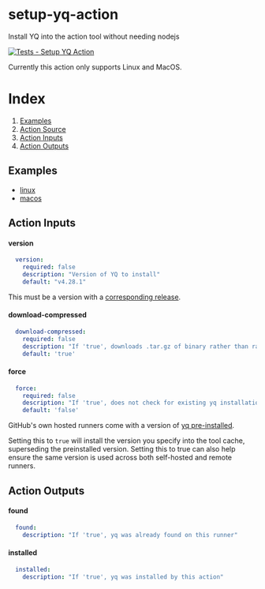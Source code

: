 # setup-yq-action
Install YQ into the action tool without needing nodejs

[![Tests - Setup YQ Action](https://github.com/dcarbone/setup-yq-action/actions/workflows/tests.yaml/badge.svg)](https://github.com/dcarbone/setup-yq-action/actions/workflows/tests.yaml)

Currently this action only supports Linux and MacOS.

# Index

1. [Examples](#examples)
2. [Action Source](action.yaml)
3. [Action Inputs](#action-inputs)
4. [Action Outputs](#action-outputs)

## Examples

* [linux](./.github/workflows/example-linux.yaml)
* [macos](./.github/workflows/example-macos.yaml)

## Action Inputs

#### version
```yaml
  version:
    required: false
    description: "Version of YQ to install"
    default: "v4.28.1"
```

This must be a version with a [corresponding release](https://github.com/mikefarah/yq/releases).

#### download-compressed
```yaml
  download-compressed:
    required: false
    description: "If 'true', downloads .tar.gz of binary rather than raw binary.  Save the tubes."
    default: 'true'
```

#### force
```yaml
  force:
    required: false
    description: "If 'true', does not check for existing yq installation before continuing."
    default: 'false'
```

GitHub's own hosted runners come with a version of
[yq pre-installed](https://docs.github.com/en/actions/using-github-hosted-runners/about-github-hosted-runners#preinstalled-software).

Setting this to `true` will install the version you specify into the tool cache, superseding the preinstalled version.
Setting this to true can also help ensure the same version is used across both self-hosted and remote runners. 

## Action Outputs

#### found
```yaml
  found:
    description: "If 'true', yq was already found on this runner"
```

#### installed
```yaml
  installed:
    description: "If 'true', yq was installed by this action"
```
